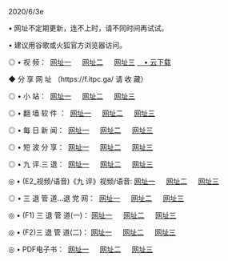 <p>2020/6/3e
<p>• 网址不定期更新，连不上时，请不同时间再试试。
<p>• 建议用谷歌或火狐官方浏览器访问。
<p>◎ • 视 频： 
<a href="http://hyv.lexmarktr.com/" target="_blank">网址一</a> 　 
<a href="http://hrs.lexmarktr.com/" target="_blank">网址二</a> 　 
<a href="http://hwr.lexmarktr.com/b.html" target="_blank">网址三</a>
<a href="https://yadi.sk/d/d0sUeAOpal3njw" target="_wblank">　• 云下载 </a></p>
<p>◆ 分 享 网 址 （https://f.itpc.ga/ 请 收 藏） </p>

<p>◎ • 小 站：  
<a href="http://hyv.lexmarktr.com/f.html" target="_blank">网址一</a> 　 
<a href="http://hrs.lexmarktr.com/h.html" target="_blank">网址二</a> 　 
<a href="http://hwr.lexmarktr.com/k/" target="_blank">网址三</a></p>
<p>◎ • 翻 墙 软 件 ：  
<a href="http://hyv.lexmarktr.com/ff/" target="_blank">网址一</a> 　 
<a href="http://hrs.lexmarktr.com/s/read/a1_nd.html" target="_blank">网址二</a> 　 
<a href="http://hwr.lexmarktr.com/ff/index.html" target="_blank">网址三</a></p>
<p>◎ • 每 日 新 闻：  
<a href="http://hyv.lexmarktr.com/day/" target="_blank">网址一</a> 　 
<a href="http://hrs.lexmarktr.com/day/" target="_blank">网址二</a> 　 
<a href="http://hwr.lexmarktr.com/day/index.html" target="_blank">网址三</a></p>
<p>◎ • 短 波 分 享：  
<a href="http://hyv.lexmarktr.com/h/" target="_blank">网址一</a> 　 
<a href="http://hrs.lexmarktr.com/h/" target="_blank">网址二</a> 　 
<a href="http://hwr.lexmarktr.com/h/index.html" target="_blank">网址三</a></p>
<p>◎ • 九 评.三 退：  
<a href="http://hyv.lexmarktr.com/t/" target="_blank">网址一</a> 　 
<a href="http://hrs.lexmarktr.com/v2/index.html" target="_blank">网址二</a> 　 
<a href="http://hwr.lexmarktr.com/tt/index.html" target="_blank">网址三</a> 　</p>
<p>◎ • (E2_视频/语音)《九 评》视频/语音: 
<a href="http://hyv.lexmarktr.com/7738.html" target="_blank">网址一</a> 　 
<a href="http://hrs.lexmarktr.com/7614.html" target="_blank">网址二</a> 　 
<a href="http://hwr.lexmarktr.com/7633.html" target="_blank">网址三</a></p>
<p>◎ • 三 退 管 道...退 党 网：  
<a href="http://hyv.lexmarktr.com/go/td1.html" target="_blank">网址一</a> 　 
<a href="http://hrs.lexmarktr.com/go/td2.html" target="_blank">网址二</a> 　 
<a href="http://hwr.lexmarktr.com/go/td3.html" target="_blank">网址三</a></p>
<p>◎ • (F1) 三 退 管 道(一)： 
<a href="http://hyv.lexmarktr.com/dd/" target="_blank">网址一</a> 　 
<a href="http://hrs.lexmarktr.com/s/read/a1_tdx.html" target="_blank">网址二</a> 　 
<a href="http://hwr.lexmarktr.com/dd/" target="_blank">网址三</a></p>
<p>◎ • (F2)三 退 管 道(二)： 
<a href="http://hwr.lexmarktr.com/d/" target="_blank">网址一</a> 　 
<a href="http://hyv.lexmarktr.com/d/index.html" target="_blank">网址二</a> 　 
<a href="http://hrs.lexmarktr.com/d/" target="_blank">网址三</a></p>
<p>◎ • PDF电子书：  
<a href="http://hyv.lexmarktr.com/p/" target="_blank">网址一</a> 　 
<a href="http://hrs.lexmarktr.com/p/index.html" target="_blank">网址二</a> 　 
<a href="http://hwr.lexmarktr.com/p/" target="_blank">网址三</a></p>
